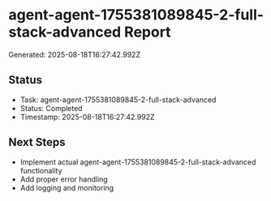 # agent-agent-1755381089845-2-full-stack-advanced Report

Generated: 2025-08-18T16:27:42.992Z

## Status
- Task: agent-agent-1755381089845-2-full-stack-advanced
- Status: Completed
- Timestamp: 2025-08-18T16:27:42.992Z

## Next Steps
- Implement actual agent-agent-1755381089845-2-full-stack-advanced functionality
- Add proper error handling
- Add logging and monitoring
